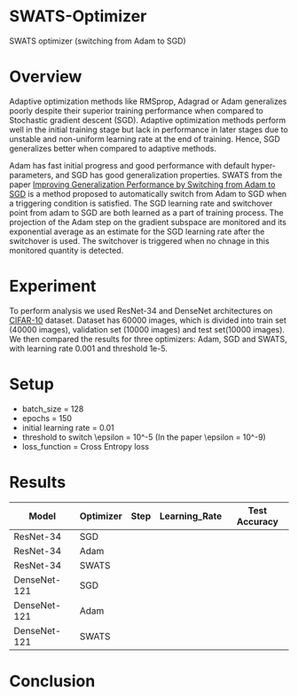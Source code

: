 # SWATS-Optimizer
SWATS optimizer (switching from Adam to SGD)

# Overview
Adaptive optimization methods like RMSprop, Adagrad or Adam generalizes poorly despite their superior training performance when compared to Stochastic gradient descent (SGD). Adaptive optimization methods perform well in the initial training stage but lack in performance in later stages due to unstable and non-uniform learning rate at the end of training. Hence, SGD generalizes better when compared to adaptive methods.

Adam has fast initial progress and good performance with default hyper-parameters, and SGD has good generalization properties. SWATS from the paper [Improving Generalization Performance by Switching from Adam to SGD](https://arxiv.org/pdf/1712.07628.pdf) is a method proposed to automatically switch from Adam to SGD when a triggering condition is satisfied. The SGD learning rate and switchover point from adam to SGD are both learned as a part of training process. The projection of the Adam step on the gradient subspace are monitored and its exponential average as an estimate for the SGD learning rate after the switchover is used. The switchover is triggered when no chnage in this monitored quantity is detected.

# Experiment
To perform analysis we used ResNet-34 and DenseNet architectures on [CIFAR-10](https://www.cs.toronto.edu/~kriz/cifar.html) dataset. Dataset has 60000 images, which is divided into train set (40000 images), validation set (10000 images) and test set(10000 images).
We then compared the results for three optimizers: Adam, SGD and SWATS, with learning rate 0.001 and threshold 1e-5.

# Setup
* batch_size = 128
* epochs = 150
* initial learning rate = 0.01
* threshold to switch \epsilon = 10^-5 (In the paper \epsilon = 10^-9)
* loss_function = Cross Entropy loss

# Results
| Model | Optimizer | Step | Learning_Rate | Test Accuracy |
| ----- | --------- | ---- | ------------- | ------------- |
|ResNet-34 | SGD |  |  |  |
|ResNet-34 | Adam |  |  |  |
|ResNet-34 | SWATS |  |  |  |
|DenseNet-121| SGD |  |  |  |
|DenseNet-121| Adam |  |  |  |
|DenseNet-121| SWATS |  |  |  |


# Conclusion 



